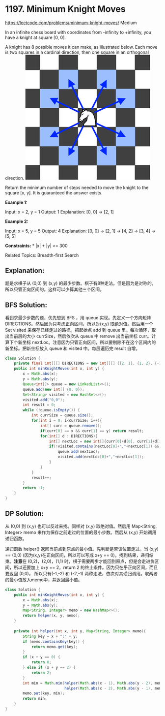 # 1197. Minimum Knight Moves
<https://leetcode.com/problems/minimum-knight-moves/>
Medium

In an infinite chess board with coordinates from -infinity to +infinity, you have a knight at square [0, 0].

A knight has 8 possible moves it can make, as illustrated below. Each move is two squares in a cardinal direction, then one square in an orthogonal direction.
![alt text](../resources/1197_1.png)

Return the minimum number of steps needed to move the knight to the square [x, y].  It is guaranteed the answer exists.

 

**Example 1:**

Input: x = 2, y = 1
Output: 1
Explanation: [0, 0] → [2, 1]

**Example 2:**

Input: x = 5, y = 5
Output: 4
Explanation: [0, 0] → [2, 1] → [4, 2] → [3, 4] → [5, 5]
 

**Constraints:**
    * |x| + |y| <= 300

Related Topics: Breadth-first Search

## Explanation:  
题是求棋子从 (0,0) 到 (x,y) 的最少步数。棋子有8种走法。但是因为是对称的，所以只管正向区间的。这样可以少算其他三个区间。

## BFS Solution: 
看到求最少步数的题，优先想到 BFS ，用 queue 实现。先定义一个方向矩阵 DIRECTIONS。然后因为只考虑正向区间，所以对(x,y) 取绝对值。然后用一个 Set visited 来保存已经走过的路径。把起始点 add 到 queue 里。每次循环，取出当前层的大小 currSize，然后依次从 queue 中 remove 出当前坐标 curr。计算下个新坐标 nextLoc。注意因为只管正向区间，所以要剔除不在这个区间内的新坐标。把新坐标放入 queue 和 visited 中。每层遍历完 result 自增。
```java
class Solution {
    private final int[][] DIRECTIONS = new int[][] {{2, 1}, {1, 2}, {-1, 2}, {-2, 1}, {-2, -1}, {-1, -2}, {1, -2}, {2, -1}};
    public int minKnightMoves(int x, int y) {
        x = Math.abs(x);
        y = Math.abs(y);
        Queue<int[]> queue = new LinkedList<>();
        queue.add(new int[] {0, 0});
        Set<String> visited = new HashSet<>();
        visited.add("0,0");
        int result = 0;
        while (!queue.isEmpty()) {
            int currSize = queue.size();
            for(int i = 0; i<currSize; i++){
                int[] curr = queue.remove();
                if(curr[0] == x && curr[1] == y) return result;
                for(int[] d : DIRECTIONS){
                    int[] nextLoc = new int[]{curr[0]+d[0], curr[1]+d[1]};
                    if(!visited.contains(nextLoc[0]+","+nextLoc[1]) && nextLoc[0] >= -1 && nextLoc[1] >= -1){
                        queue.add(nextLoc);
                        visited.add(nextLoc[0]+","+nextLoc[1]);
                    }
                }
            }
            result++;
        }
        return -1;
    }
}
```

## DP Solution: 
从 (0,0) 到 (x,y) 也可以反过来找。同样对 (x,y) 取绝对值。然后用 Map<String, Integer> memo 来作为保存之前走过的位置的最小步数。然后从 (x,y) 开始调用递归函数。

递归函数 helper() 返回当前点到原点的最小值。先判断是否该位置走过。当 (x,y) == (0,0) (因为(x,y)在正向区间，所以可以写成 x+y == 0)，找到结果，递归结束。**注意**在 (0,2)，(2,0)，(1,1) 时，棋子需要两步才能回到原点，但是会走进负区间，所以还要加上 x+y == 2，return 2 的终止条件。因为只在乎正向区间，而且要返回 (0,0)， 所以只有(-1,-2) 和 (-2,-1) 两种走法，依次对其递归调用。取两者的最小值放入memo中，并返回最小值。


```java
class Solution {
    public int minKnightMoves(int x, int y) {
        x = Math.abs(x);
        y = Math.abs(y);
        Map<String, Integer> memo = new HashMap<>();
        return helper(x, y, memo);
    }
    
    private int helper(int x, int y, Map<String, Integer> memo){
        String key = x + ":" + y;
        if (memo.containsKey(key)) {
            return memo.get(key);
        }
        if (x + y == 0) {
            return 0;
        } else if (x + y == 2) {
            return 2;
        }
        int min = Math.min(helper(Math.abs(x - 1), Math.abs(y - 2), memo), 
                           helper(Math.abs(x - 2), Math.abs(y - 1), memo)) + 1;
        memo.put(key, min);
        return min;
    }
}
```
